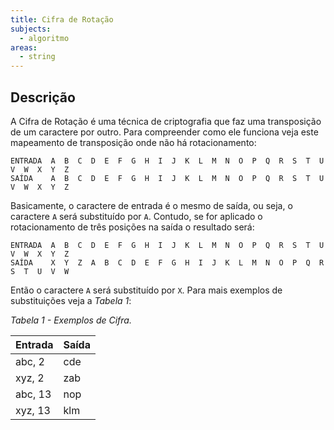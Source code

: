 ```yaml
---
title: Cifra de Rotação
subjects:
  - algoritmo
areas:
  - string
---
```


## Descrição

A Cifra de Rotação é uma técnica de criptografia que faz uma transposição de um caractere por outro. Para compreender como ele funciona veja este mapeamento de transposição onde não há rotacionamento:

```
ENTRADA  A  B  C  D  E  F  G  H  I  J  K  L  M  N  O  P  Q  R  S  T  U  V  W  X  Y  Z
SAÍDA    A  B  C  D  E  F  G  H  I  J  K  L  M  N  O  P  Q  R  S  T  U  V  W  X  Y  Z
```

Basicamente, o caractere de entrada é o mesmo de saída, ou seja, o caractere `A` será substituído por `A`. Contudo, se for aplicado o rotacionamento de três posições na saída o resultado será:

```
ENTRADA  A  B  C  D  E  F  G  H  I  J  K  L  M  N  O  P  Q  R  S  T  U  V  W  X  Y  Z
SAÍDA    X  Y  Z  A  B  C  D  E  F  G  H  I  J  K  L  M  N  O  P  Q  R  S  T  U  V  W
```

Então o caractere `A` será substituído por `X`. Para mais exemplos de substituições veja a _Tabela 1_:

_Tabela 1 - Exemplos de Cifra._

| Entrada | Saída |
| ------- | ----- |
| abc, 2  | cde   |
| xyz, 2  | zab   |
| abc, 13 | nop   |
| xyz, 13 | klm   |
